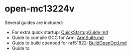 # open-mc13224v

Several guides are included:
- For extra quick startup: [QuickStartupGuide.md](QuickStartupGuide.md)
- Guide to compile GCC for Arm: [ArmSuite.md](ArmSuite.md)
- Guide to build openocd for nrf51822: [BuildOpenOcd.md](BuildOpenOcd.md)
- Guide to 

